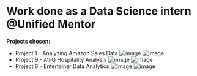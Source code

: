 # **Work done as a Data Science intern @Unified Mentor** 

**Projects chosen:**
* Project 1 - Analyzing Amazon Sales Data
![image](https://github.com/user-attachments/assets/f3cf35ee-3a3c-4d6d-80d2-ad72d0f53371)
![image](https://github.com/user-attachments/assets/775a5d77-5557-4840-ba8c-b70209b62879)
* Project 9 - AtliQ Hospitality Analysis
![image](https://github.com/user-attachments/assets/a67e9f1d-0622-4959-bca9-5c0d87269acb)
![image](https://github.com/user-attachments/assets/35145e91-152c-4b85-9ab5-b1df94c474bc)
* Project 6 - Entertainer Data Analytics
![image](https://github.com/user-attachments/assets/ebd80346-cbf4-49ac-a33a-a02ee604cdf8)
![image](https://github.com/user-attachments/assets/1e0a8c45-ff9b-4887-a8e8-b2ed8a824064)
